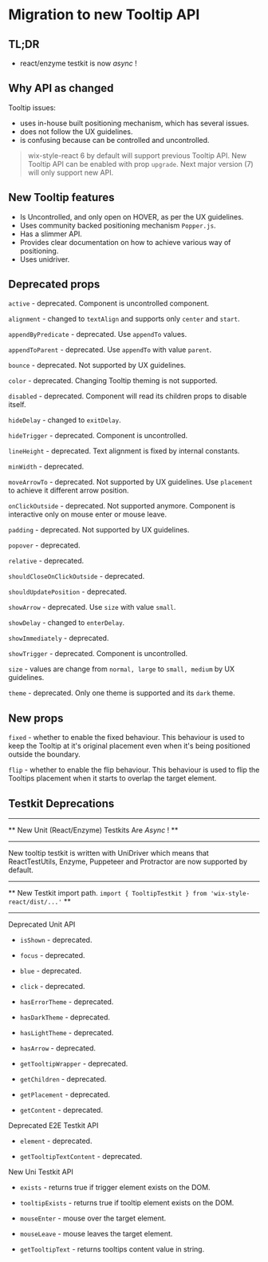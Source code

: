 # Migration to new Tooltip API

## TL;DR

- react/enzyme testkit is now _async_ !

## Why API as changed

Tooltip issues:

- uses in-house built positioning mechanism, which has several issues.
- does not follow the UX guidelines.
- is confusing because can be controlled and uncontrolled.

> wix-style-react 6 by default will support previous Tooltip API. New Tooltip API can be enabled with prop `upgrade`. Next major version (7) will only support new API.

## New Tooltip features

- Is Uncontrolled, and only open on HOVER, as per the UX guidelines.
- Uses community backed positioning mechanism `Popper.js`.
- Has a slimmer API.
- Provides clear documentation on how to achieve various way of positioning.
- Uses unidriver.

## Deprecated props

`active` - deprecated. Component is uncontrolled component.

`alignment` - changed to `textAlign` and supports only `center` and `start`.

`appendByPredicate` - deprecated. Use `appendTo` values.

`appendToParent` - deprecated. Use `appendTo` with value `parent`.

`bounce` - deprecated. Not supported by UX guidelines.

`color` - deprecated. Changing Tooltip theming is not supported.

`disabled` - deprecated. Component will read its children props to disable itself.

`hideDelay` - changed to `exitDelay`.

`hideTrigger` - deprecated. Component is uncontrolled.

`lineHeight` - deprecated. Text alignment is fixed by internal constants.

`minWidth` - deprecated.

`moveArrowTo` - deprecated. Not supported by UX guidelines. Use `placement` to achieve it different arrow position.

`onClickOutside` - deprecated. Not supported anymore. Component is interactive only on mouse enter or mouse leave.

`padding` - deprecated. Not supported by UX guidelines.

`popover` - deprecated.

`relative` - deprecated.

`shouldCloseOnClickOutside` - deprecated.

`shouldUpdatePosition` - deprecated.

`showArrow` - deprecated. Use `size` with value `small`.

`showDelay` - changed to `enterDelay`.

`showImmediately` - deprecated.

`showTrigger` - deprecated. Component is uncontrolled.

`size` - values are change from `normal, large` to `small, medium` by UX guidelines.

`theme` - deprecated. Only one theme is supported and its `dark` theme.

## New props

`fixed` - whether to enable the fixed behaviour. This behaviour is used to keep the Tooltip at it's original placement even when it's being positioned outside the boundary.

`flip` - whether to enable the flip behaviour. This behaviour is used to flip the Tooltips placement when it starts to overlap the target element.

## Testkit Deprecations

---

** New Unit (React/Enzyme) Testkits Are _Async_ ! **

---

New tooltip testkit is written with UniDriver which means that ReactTestUtils, Enzyme, Puppeteer and Protractor are now supported by default.

---

** New Testkit import path. `import { TooltipTestkit } from 'wix-style-react/dist/...'` **

---

Deprecated Unit API

- `isShown` - deprecated.

- `focus` - deprecated.

- `blue` - deprecated.

- `click` - deprecated.

- `hasErrorTheme` - deprecated.

- `hasDarkTheme` - deprecated.

- `hasLightTheme` - deprecated.

- `hasArrow` - deprecated.

- `getTooltipWrapper` - deprecated.

- `getChildren` - deprecated.

- `getPlacement` - deprecated.

- `getContent` - deprecated.

Deprecated E2E Testkit API

- `element` - deprecated.

- `getTooltipTextContent` - deprecated.

New Uni Testkit API

- `exists` - returns true if trigger element exists on the DOM.

- `tooltipExists` - returns true if tooltip element exists on the DOM.

- `mouseEnter` - mouse over the target element.

- `mouseLeave` - mouse leaves the target element.

- `getTooltipText` - returns tooltips content value in string.
